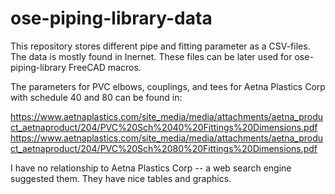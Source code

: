 # ose-piping-library-data

This repository stores different pipe and fitting parameter as a CSV-files. The data is mostly found in Inernet.
These files can be later used for ose-piping-library FreeCAD macros.

The parameters for PVC elbows, couplings, and tees for Aetna Plastics Corp with schedule 40 and 80 can be found in:

https://www.aetnaplastics.com/site_media/media/attachments/aetna_product_aetnaproduct/204/PVC%20Sch%2040%20Fittings%20Dimensions.pdf
https://www.aetnaplastics.com/site_media/media/attachments/aetna_product_aetnaproduct/204/PVC%20Sch%2080%20Fittings%20Dimensions.pdf

I have no relationship to Aetna Plastics Corp -- a web search engine suggested them. They have nice tables and graphics.
